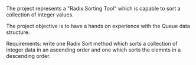 The project represents a "Radix Sorting Tool" which 
is capable to sort a collection of integer values.

The project objective is to have a hands on experience with
the Queue data structure.

Requirements: write one Radix Sort method which sorts a collection of 
		integer data in an ascending order and one which sorts
		the elemnts in a descending order.